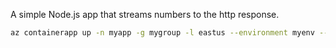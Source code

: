 A simple Node.js app that streams numbers to the http response.

```bash
az containerapp up -n myapp -g mygroup -l eastus --environment myenv --source .
```

